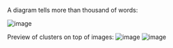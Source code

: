 A diagram tells more than thousand of words:

![image](https://github.com/user-attachments/assets/dbeb8aed-7ca9-4590-a22e-b63d4c49a43c)


Preview of clusters on top of images: 
![image](https://github.com/user-attachments/assets/16e52173-050d-4c62-8d93-40ae52a5131e)
![image](https://github.com/user-attachments/assets/ada5f797-afc0-456a-a52c-472b3aa143c9)
